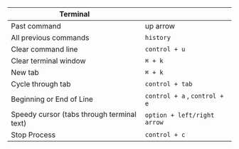 |Terminal||
|--|--|
|Past command| up arrow |
|All previous commands|`history`|
|Clear command line| `control + u` |
|Clear terminal window|`⌘ + k`|
|New tab|`⌘ + k`|
|Cycle through tab|`control + tab`|
|Beginning or End of Line|`control + a` , `control + e`|
|Speedy cursor (tabs through terminal text)|`option + left/right arrow`|
|Stop Process| `control + c`|
